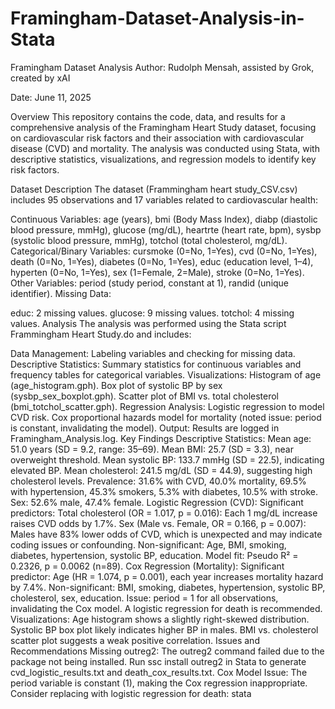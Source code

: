 # Framingham-Dataset-Analysis-in-Stata
Framingham Dataset Analysis
Author: Rudolph Mensah, assisted by Grok, created by xAI

Date: June 11, 2025

Overview
This repository contains the code, data, and results for a comprehensive analysis of the Framingham Heart Study dataset, focusing on cardiovascular risk factors and their association with cardiovascular disease (CVD) and mortality. The analysis was conducted using Stata, with descriptive statistics, visualizations, and regression models to identify key risk factors.

Dataset Description
The dataset (Frammingham heart study_CSV.csv) includes 95 observations and 17 variables related to cardiovascular health:

Continuous Variables: age (years), bmi (Body Mass Index), diabp (diastolic blood pressure, mmHg), glucose (mg/dL), heartrte (heart rate, bpm), sysbp (systolic blood pressure, mmHg), totchol (total cholesterol, mg/dL).
Categorical/Binary Variables: cursmoke (0=No, 1=Yes), cvd (0=No, 1=Yes), death (0=No, 1=Yes), diabetes (0=No, 1=Yes), educ (education level, 1–4), hyperten (0=No, 1=Yes), sex (1=Female, 2=Male), stroke (0=No, 1=Yes).
Other Variables: period (study period, constant at 1), randid (unique identifier).
Missing Data:

educ: 2 missing values.
glucose: 9 missing values.
totchol: 4 missing values.
Analysis
The analysis was performed using the Stata script Frammingham Heart Study.do and includes:

Data Management: Labeling variables and checking for missing data.
Descriptive Statistics: Summary statistics for continuous variables and frequency tables for categorical variables.
Visualizations:
Histogram of age (age_histogram.gph).
Box plot of systolic BP by sex (sysbp_sex_boxplot.gph).
Scatter plot of BMI vs. total cholesterol (bmi_totchol_scatter.gph).
Regression Analysis:
Logistic regression to model CVD risk.
Cox proportional hazards model for mortality (noted issue: period is constant, invalidating the model).
Output: Results are logged in Framingham_Analysis.log.
Key Findings
Descriptive Statistics:
Mean age: 51.0 years (SD = 9.2, range: 35–69).
Mean BMI: 25.7 (SD = 3.3), near overweight threshold.
Mean systolic BP: 133.7 mmHg (SD = 22.5), indicating elevated BP.
Mean cholesterol: 241.5 mg/dL (SD = 44.9), suggesting high cholesterol levels.
Prevalence: 31.6% with CVD, 40.0% mortality, 69.5% with hypertension, 45.3% smokers, 5.3% with diabetes, 10.5% with stroke.
Sex: 52.6% male, 47.4% female.
Logistic Regression (CVD):
Significant predictors:
Total cholesterol (OR = 1.017, p = 0.016): Each 1 mg/dL increase raises CVD odds by 1.7%.
Sex (Male vs. Female, OR = 0.166, p = 0.007): Males have 83% lower odds of CVD, which is unexpected and may indicate coding issues or confounding.
Non-significant: Age, BMI, smoking, diabetes, hypertension, systolic BP, education.
Model fit: Pseudo R² = 0.2326, p = 0.0062 (n=89).
Cox Regression (Mortality):
Significant predictor: Age (HR = 1.074, p = 0.001), each year increases mortality hazard by 7.4%.
Non-significant: BMI, smoking, diabetes, hypertension, systolic BP, cholesterol, sex, education.
Issue: period = 1 for all observations, invalidating the Cox model. A logistic regression for death is recommended.
Visualizations:
Age histogram shows a slightly right-skewed distribution.
Systolic BP box plot likely indicates higher BP in males.
BMI vs. cholesterol scatter plot suggests a weak positive correlation.
Issues and Recommendations
Missing outreg2: The outreg2 command failed due to the package not being installed. Run ssc install outreg2 in Stata to generate cvd_logistic_results.txt and death_cox_results.txt.
Cox Model Issue: The period variable is constant (1), making the Cox regression inappropriate. Consider replacing with logistic regression for death:
stata
